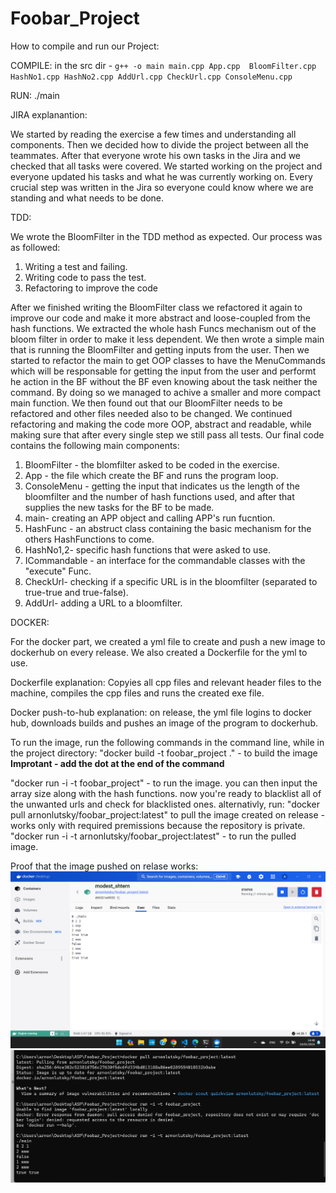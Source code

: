 # Foobar_Project

How to compile and run our Project:

COMPILE: in the src dir - ```g++ -o main main.cpp App.cpp  BloomFilter.cpp HashNo1.cpp HashNo2.cpp AddUrl.cpp CheckUrl.cpp ConsoleMenu.cpp```

RUN:  ./main

JIRA explanantion:

We started by reading the exercise a few times and understanding all components.
Then we decided how to divide the project between all the teammates.
After that everyone wrote his own tasks in the Jira and we checked that all tasks were covered.
We started working on the project and everyone updated his tasks and what he was currently working on.
Every crucial step was written in the Jira so everyone could know where we are standing and what needs to be done.

TDD:

We wrote the BloomFilter in the TDD method as expected.
Our process was as followed:
1. Writing a test and failing.
2. Writing code to pass the test.
3. Refactoring to improve the code


After we finished writing the BloomFilter class we refactored it again to improve our code and make it more abstract and loose-coupled from the hash functions.
We extracted the whole hash Funcs mechanism out of the bloom filter in order to make it less dependent.
We then wrote a simple main that is running the BloomFilter and getting inputs from the user.
Then we started to refactor the main to get OOP classes to have the MenuCommands which will be responsable for getting the input from the user and performt he
action in the BF without the BF even knowing about the task neither the command. 
By doing so we managed to achive a smaller and more compact main function.
We then found out that our BloomFilter needs to be refactored and other files needed also to 
be changed.
We continued refactoring and making the code more OOP, abstract and readable, while making sure that after every single step we still pass all tests.
Our final code contains the following main components: 

1. BloomFilter - the blomfilter asked to be coded in the exercise.
2. App - the file which create the BF and runs the program loop.
3. ConsoleMenu - getting the input that indicates us the length of the bloomfilter and the number of hash functions used, and after that supplies the new tasks for the BF to be made.
4. main- creating an APP object and calling APP's run fucntion.
5. HashFunc - an abstruct class containing the basic mechanism for the others HashFunctions to come.
6. HashNo1,2- specific hash functions that were asked to use.
7. ICommandable - an interface for the commandable classes with the "execute" Func.
8. CheckUrl- checking if a specific URL is in the bloomfilter (separated to true-true and true-false).
9. AddUrl- adding a URL to a bloomfilter.


DOCKER:

For the docker part, we created a yml file to create and push a new image to dockerhub on every release.
We also created a Dockerfile for the yml to use.

Dockerfile explanation: 
Copyies all cpp files and relevant header files to the machine, compiles the cpp files and runs the created exe file.

Docker push-to-hub explanation:
on release, the yml file logins to docker hub, downloads builds and pushes an image of the program to dockerhub.

To run the image, run the following commands in the command line, while in the project directory:
"docker build -t foobar_project ." - to build the image **Improtant - add the dot at the end of the command**

"docker run -i -t foobar_project" - to run the image. you can then input the array size along with the hash functions.
now you're ready to blacklist all of the unwanted urls and check for blacklisted ones.
alternativly, run:
"docker pull arnonlutsky/foobar_project:latest" to pull the image created on release - works only with required premissions because the repository is private.
"docker run -i -t arnonlutsky/foobar_project:latest" - to run the pulled image.

Proof that the image pushed on relase works:
![](proof/proof1.png)
![](proof/proof2.png)

